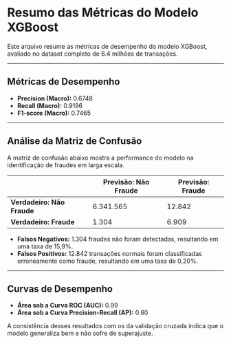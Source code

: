 # Resumo das Métricas do Modelo XGBoost

Este arquivo resume as métricas de desempenho do modelo XGBoost, avaliado no dataset completo de 6.4 milhões de transações.

---

## Métricas de Desempenho
- **Precision (Macro):** 0.6748
- **Recall (Macro):** 0.9196
- **F1-score (Macro):** 0.7465
---

## Análise da Matriz de Confusão
A matriz de confusão abaixo mostra a performance do modelo na identificação de fraudes em larga escala.

|              | Previsão: Não Fraude | Previsão: Fraude |
|--------------|----------------------|------------------|
| **Verdadeiro: Não Fraude** | 6.341.565            | 12.842           |
| **Verdadeiro: Fraude** | 1.304                | 6.909            |

- **Falsos Negativos:** 1.304 fraudes não foram detectadas, resultando em uma taxa de 15,9%.
- **Falsos Positivos:** 12.842 transações normais foram classificadas erroneamente como fraude, resultando em uma taxa de 0,20%.

---

## Curvas de Desempenho
- **Área sob a Curva ROC (AUC):** 0.99
- **Área sob a Curva Precision-Recall (AP):** 0.80

A consistência desses resultados com os da validação cruzada indica que o modelo generaliza bem e não sofre de superajuste.